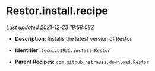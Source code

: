 # Restor.install.recipe

_Last updated 2021-12-23 19:58:08Z_

- **Description**: Installs the latest version of Restor.

- **Identifier**: `tecnico1931.install.Restor`

- **Parent Recipes**: `com.github.nstrauss.download.Restor`
